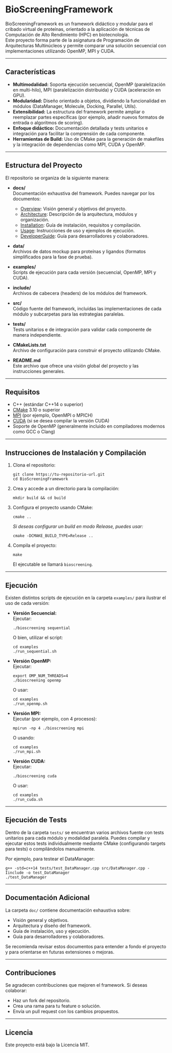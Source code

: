 # BioScreeningFramework

BioScreeningFramework es un framework didáctico y modular para el cribado virtual de proteínas, orientado a la aplicación de técnicas de Computación de Alto Rendimiento (HPC) en biotecnología.  
Este proyecto forma parte de la asignatura de Programación de Arquitecturas Multinúcleos y permite comparar una solución secuencial con implementaciones utilizando OpenMP, MPI y CUDA.

---

## Características

- **Multimodalidad:** Soporta ejecución secuencial, OpenMP (paralelización en multi-hilo), MPI (paralelización distribuida) y CUDA (aceleración en GPU).
- **Modularidad:** Diseño orientado a objetos, dividiendo la funcionalidad en módulos (DataManager, Molecule, Docking, Parallel, Utils).
- **Extensibilidad:** La estructura del framework permite ampliar o reemplazar partes específicas (por ejemplo, añadir nuevos formatos de entrada o algoritmos de scoring).
- **Enfoque didáctico:** Documentación detallada y tests unitarios e integración para facilitar la comprensión de cada componente.
- **Herramientas de Build:** Uso de CMake para la generación de makefiles y la integración de dependencias como MPI, CUDA y OpenMP.

---

## Estructura del Proyecto

El repositorio se organiza de la siguiente manera:

- **docs/**  
  Documentación exhaustiva del framework. Puedes navegar por los documentos:
  - [Overview](docs/Overview.md): Visión general y objetivos del proyecto.
  - [Architecture](docs/Architecture.md): Descripción de la arquitectura, módulos y organización.
  - [Installation](docs/Installation.md): Guía de instalación, requisitos y compilación.
  - [Usage](docs/Usage.md): Instrucciones de uso y ejemplos de ejecución.
  - [DeveloperGuide](docs/DeveloperGuide.md): Guía para desarrolladores y colaboradores.

- **data/**  
  Archivos de datos mockup para proteínas y ligandos (formatos simplificados para la fase de prueba).

- **examples/**  
  Scripts de ejecución para cada versión (secuencial, OpenMP, MPI y CUDA).

- **include/**  
  Archivos de cabecera (headers) de los módulos del framework.

- **src/**  
  Código fuente del framework, incluídas las implementaciones de cada módulo y subcarpetas para las estrategias paralelas.

- **tests/**  
  Tests unitarios e de integración para validar cada componente de manera independiente.

- **CMakeLists.txt**  
  Archivo de configuración para construir el proyecto utilizando CMake.

- **README.md**  
  Este archivo que ofrece una visión global del proyecto y las instrucciones generales.

---

## Requisitos

- C++ (estándar C++14 o superior)
- [CMake](https://cmake.org/) 3.10 o superior
- [MPI](https://www.mpi-forum.org/) (por ejemplo, OpenMPI o MPICH)
- [CUDA](https://developer.nvidia.com/cuda-zone) (si se desea compilar la versión CUDA)
- Soporte de OpenMP (generalmente incluido en compiladores modernos como GCC o Clang)

---

## Instrucciones de Instalación y Compilación

1. Clona el repositorio:
   ```
   git clone https://tu-repositorio-url.git
   cd BioScreeningFramework
   ```

2. Crea y accede a un directorio para la compilación:
   ```
   mkdir build && cd build
   ```

3. Configura el proyecto usando CMake:
   ```
   cmake ..
   ```

   *Si deseas configurar un build en modo Release, puedes usar:*
   ```
   cmake -DCMAKE_BUILD_TYPE=Release ..
   ```

4. Compila el proyecto:
   ```
   make
   ```

   El ejecutable se llamará `bioscreening`.

---

## Ejecución

Existen distintos scripts de ejecución en la carpeta `examples/` para ilustrar el uso de cada versión:

- **Versión Secuencial:**  
  Ejecutar:
  ```
  ./bioscreening sequential
  ```
  O bien, utilizar el script:
  ```
  cd examples
  ./run_sequential.sh
  ```

- **Versión OpenMP:**  
  Ejecutar:
  ```
  export OMP_NUM_THREADS=4
  ./bioscreening openmp
  ```
  O usar:
  ```
  cd examples
  ./run_openmp.sh
  ```

- **Versión MPI:**  
  Ejecutar (por ejemplo, con 4 procesos):
  ```
  mpirun -np 4 ./bioscreening mpi
  ```
  O usando:
  ```
  cd examples
  ./run_mpi.sh
  ```

- **Versión CUDA:**  
  Ejecutar:
  ```
  ./bioscreening cuda
  ```
  O usar:
  ```
  cd examples
  ./run_cuda.sh
  ```

---

## Ejecución de Tests

Dentro de la carpeta `tests/` se encuentran varios archivos fuente con tests unitarios para cada módulo y modalidad paralela. Puedes compilar y ejecutar estos tests individualmente mediante CMake (configurando targets para tests) o compilándolos manualmente.

Por ejemplo, para testear el DataManager:
```
g++ -std=c++14 tests/test_DataManager.cpp src/DataManager.cpp -Iinclude -o test_DataManager
./test_DataManager
```

---

## Documentación Adicional

La carpeta `doc/` contiene documentación exhaustiva sobre:
- Visión general y objetivos.
- Arquitectura y diseño del framework.
- Guía de instalación, uso y ejecución.
- Guía para desarrolladores y colaboradores.

Se recomienda revisar estos documentos para entender a fondo el proyecto y para orientarse en futuras extensiones o mejoras.

---

## Contribuciones

Se agradecen contribuciones que mejoren el framework. Si deseas colaborar:

- Haz un fork del repositorio.
- Crea una rama para tu feature o solución.
- Envía un pull request con los cambios propuestos.

---

## Licencia

Este proyecto está bajo la Licencia MIT.